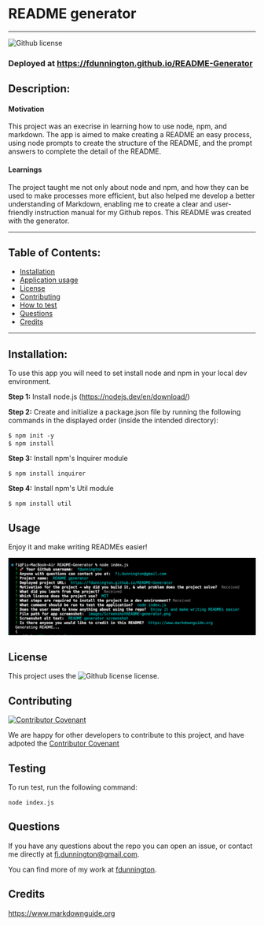 # README generator
  ----

  ![Github license](https://img.shields.io/badge/license-MIT-blue.svg)

  ### Deployed at https://fdunnington.github.io/README-Generator

  ## Description:

  #### Motivation #### 
  This project was an execrise in learning how to use node, npm, and markdown.
  The app is aimed to make creating a README an easy process, using node prompts to create the structure of the README, and the prompt answers to complete the detail of the README.


  #### Learnings #### 
  The project taught me not only about node and npm, and how they can be used to make processes more efficient, but also helped me develop a better understanding of Markdown, enabling me to create a clear and user-friendly instruction manual for my Github repos. This README was created with the generator.



  ----

  ## Table of Contents:

  * [Installation](#installation)
  * [Application usage](#usage)
  * [License](#license)
  * [Contributing](#contributing)
  * [How to test](#testing)
  * [Questions](#questions)
  * [Credits](#credits)

  ----
  

  ## Installation:
  To use this app you will need to set install node and npm in your local dev environment. 

**Step 1:**
Install node.js (https://nodejs.dev/en/download/)

**Step 2:** 
Create and initialize a package.json file by running the following commands in the displayed order (inside the intended directory):

	$ npm init -y
	$ npm install


**Step 3:** 
Install npm's Inquirer module 

	$ npm install inquirer

**Step 4:**
Install npm's Util module

	$ npm install util


  ## Usage
  Enjoy it and make writing READMEs easier!
  


  ![README generator screenshot](images/ScreenshotREADME-generator.png)


  ## License
  This project uses the ![Github license](https://img.shields.io/badge/license-MIT-blue.svg) license.


  ## Contributing
  
  [![Contributor Covenant](https://img.shields.io/badge/Contributor%20Covenant-2.1-4baaaa.svg)](code_of_conduct.md)
  
  We are happy for other developers to contribute to this project, and have adpoted the [Contributor Covenant](https://www.contributor-covenant.org/)


  ## Testing
  To run test, run the following command:
  ~~~
  node index.js
  ~~~


  ## Questions
  If you have any questions about the repo you can open an issue, or contact me directly at fi.dunnington@gmail.com.

  You can find more of my work at [fdunnington](https://github.com/fdunnington).


  ## Credits
  https://www.markdownguide.org
